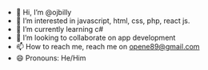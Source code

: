- 👋 Hi, I’m @ojbilly
- 👀 I’m interested in javascript, html, css, php, react js.
- 🌱 I’m currently learning c#
- 💞️ I’m looking to collaborate on app development 
- 📫 How to reach me, reach me on opene89@gmail.com
- 😄 Pronouns: He/Him

<!---
ojbilly/ojbilly is a ✨ special ✨ repository because its `README.md` (this file) appears on your GitHub profile.
You can click the Preview link to take a look at your changes.
--->
